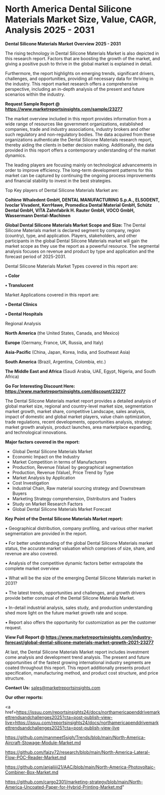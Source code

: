# North America Dental Silicone Materials Market Size, Value, CAGR, Analysis 2025 - 2031

<Strong> Dental Silicone Materials Market Overview 2025 - 2031</strong>

The rising technology in Dental Silicone Materials Market is also depicted in this research report. Factors that are boosting the growth of the market, and giving a positive push to thrive in the global market is explained in detail.

Furthermore, the report highlights on emerging trends, significant drivers, challenges, and opportunities, providing all necessary data for thriving in the industry. This report market research offers a comprehensive perspective, including an in-depth analysis of the present and future scenarios within the industry.

<strong>Request Sample Report @ <a href=https://www.marketreportsinsights.com/sample/23277>https://www.marketreportsinsights.com/sample/23277</a></strong>

The market overview included in this report provides information from a wide range of resources like government organizations, established companies, trade and industry associations, industry brokers and other such regulatory and non-regulatory bodies. The data acquired from these organizations authenticate the Dental Silicone Materials research report, thereby aiding the clients in better decision making. Additionally, the data provided in this report offers a contemporary understanding of the market dynamics.

The leading players are focusing mainly on technological advancements in order to improve efficiency. The long-term development patterns for this market can be captured by continuing the ongoing process improvements and financial stability to invest in the best strategies.

Top Key players of Dental Silicone Materials Market are:

<strong>Coltène Whaledent GmbH, DENTAL MANUFACTURING S.p.A., ELSODENT, Ivoclar Vivadent, KerrHawe, Promedica Dental Material GmbH, Schütz Dental GmbH, VITA Zahnfabrik H. Rauter GmbH, VOCO GmbH, Wassermann Dental-Machinen</strong>

<strong><b>Global Dental Silicone Materials Market Scope and Size:</b></strong>
The Dental Silicone Materials market is declared segment by company, region (country), type, and application. Players, stakeholders, and other participants in the global Dental Silicone Materials market will gain the market scope as they use the report as a powerful resource. The segmental analysis focuses on revenue and product by type and application and the forecast period of 2025-2031.

Dental Silicone Materials Market Types covered in this report are:

<strong>• Color

• Translucent</strong>

Market Applications covered in this report are:

<strong>• Dental Clinics

• Dental Hospitals</strong> 

Regional Analysis

<strong>North America</strong> (the United States, Canada, and Mexico)

<strong>Europe</strong> (Germany, France, UK, Russia, and Italy)

<strong>Asia-Pacific</strong> (China, Japan, Korea, India, and Southeast Asia)

<strong>South America</strong> (Brazil, Argentina, Colombia, etc.)

<strong>The Middle East and Africa</strong> (Saudi Arabia, UAE, Egypt, Nigeria, and South Africa)

<strong>Go For Interesting Discount Here: <a href=https://www.marketreportsinsights.com/discount/23277>https://www.marketreportsinsights.com/discount/23277</a></strong>

The Dental Silicone Materials market report provides a detailed analysis of global market size, regional and country-level market size, segmentation market growth, market share, competitive Landscape, sales analysis, impact of domestic and global market players, value chain optimization, trade regulations, recent developments, opportunities analysis, strategic market growth analysis, product launches, area marketplace expanding, and technological innovations.

<strong><b>Major factors covered in the report:</b></strong>
<ul>
  <li>Global Dental Silicone Materials Market </li>
  <li>Economic Impact on the Industry</li>
  <li>Market Competition in terms of Manufacturers</li>
  <li>Production, Revenue (Value) by geographical segmentation</li>
  <li>Production, Revenue (Value), Price Trend by Type</li>
  <li>Market Analysis by Application</li>
  <li>Cost Investigation</li>
  <li>Industrial Chain, Raw material sourcing strategy and Downstream Buyers</li>
  <li>Marketing Strategy comprehension, Distributors and Traders</li>
  <li>Study on Market Research Factors</li>
  <li>Global Dental Silicone Materials Market Forecast</li>
</ul>

<strong><b>Key Point of the Dental Silicone Materials Market report:</b></strong>

• Geographical distribution, company profiling, and various other market segmentation are provided in the report.

• For better understanding of the global Dental Silicone Materials market status, the accurate market valuation which comprises of size, share, and revenue are also covered.

• Analysis of the competitive dynamic factors better extrapolate the complete market overview

• What will be the size of the emerging Dental Silicone Materials market in 2031?

• The latest trends, opportunities and challenges, and growth drivers provide better construal of the Dental Silicone Materials Market.

• In-detail industrial analysis, sales study, and production understanding shed more light on the future market growth rate and scope.

• Report also offers the opportunity for customization as per the customer request.

<strong><b>View Full Report @ <a href=https://www.marketreportsinsights.com/industry-forecast/global-dental-silicone-materials-market-growth-2021-23277>https://www.marketreportsinsights.com/industry-forecast/global-dental-silicone-materials-market-growth-2021-23277</a></b></strong>


At last, the Dental Silicone Materials Market report includes investment come analysis and development trend analysis. The present and future opportunities of the fastest growing international industry segments are coated throughout this report. This report additionally presents product specification, manufacturing method, and product cost structure, and price structure.

<strong>Contact Us:</strong>
sales@marketreportsinsights.com

<strong>Our other reports:</strong>

<a href=https://issuu.com/reportsinsights24/docs/northamericapenddrivemarkettrendsandchallenges2025?cta=post-publish-view-live>https://issuu.com/reportsinsights24/docs/northamericapenddrivemarkettrendsandchallenges2025?cta=post-publish-view-live</a>

<a href=https://github.com/manmeet5sigh/Trends/blob/main/North-America-Aircraft-Stowage-Module-Market.md>https://github.com/manmeet5sigh/Trends/blob/main/North-America-Aircraft-Stowage-Module-Market.md</a>

<a href=https://github.com/faizy72/research/blob/main/North-America-Lateral-Flow-POC-Reader-Market.md>https://github.com/faizy72/research/blob/main/North-America-Lateral-Flow-POC-Reader-Market.md</a>

<a href=https://github.com/anjaliiii21/AAC/blob/main/North-America-Photovoltaic-Combiner-Box-Market.md>https://github.com/anjaliiii21/AAC/blob/main/North-America-Photovoltaic-Combiner-Box-Market.md</a>

<a href=https://github.com/cargo2301/marketing-strategy/blob/main/North-America-Uncoated-Paper-for-Hybrid-Printing-Market.md>https://github.com/cargo2301/marketing-strategy/blob/main/North-America-Uncoated-Paper-for-Hybrid-Printing-Market.md</a>"
